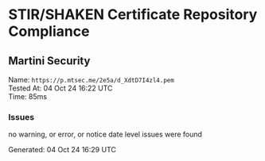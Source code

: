 # STIR/SHAKEN Certificate Repository Compliance

## Martini Security

Name: `https://p.mtsec.me/2e5a/d_XdtD7I4zl4.pem`\
Tested At: 04 Oct 24 16:22 UTC\
Time: 85ms

### Issues

no warning, or error, or notice date level issues were found

Generated: 04 Oct 24 16:29 UTC